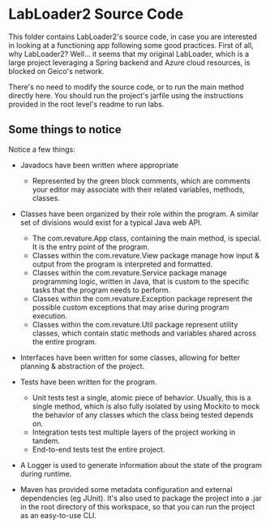 # LabLoader2 Source Code

This folder contains LabLoader2's source code, in case you
are interested in looking at a functioning app following some
good practices. First of all, why LabLoader2? Well... it seems
that my original LabLoader, which is a large project leveraging
a Spring backend and Azure cloud resources, is blocked on Geico's
network.

There's no need to modify the source code, or to run the main
method directly here. You should run the project's jarfile
using the instructions provided in the root level's readme to
run labs.

## Some things to notice

Notice a few things:

 - Javadocs have been written where appropriate

   - Represented by the green block comments, which are comments
   your editor may associate with their related variables,
   methods, classes.

 - Classes have been organized by their role within the program.
   A similar set of divisions would exist for a typical Java web
   API.

   - The com.revature.App class, containing the main method, is special. It 
   is the entry point of the program.
   - Classes within the com.revature.View package manage how input & output
   from the program is interpreted and formatted.
   - Classes within the com.revature.Service package manage programming logic,
   written in Java, that is custom to the specific tasks that the 
   program needs to perform.
   - Classes within the com.revature.Exception package represent the possible
   custom exceptions that may arise during program execution.
   - Classes within the com.revature.Util package represent utility classes,
   which contain static methods and variables shared across the
   entire program.
   
 - Interfaces have been written for some classes, allowing for
   better planning & abstraction of the project.

 - Tests have been written for the program.
 
   - Unit tests test a single, atomic piece of behavior. Usually,
   this is a single method, which is also fully isolated by using
   Mockito to mock the behavior of any classes which the class
   being tested depends on.
   - Integration tests test multiple layers of the project
   working in tandem.
   - End-to-end tests test the entire project.
   
 - A Logger is used to generate information about the state of 
   the program during runtime.

 - Maven has provided some metadata configuration and external
   dependencies (eg JUnit). It's also used to package the project
   into a .jar in the root directory of this workspace, so that
   you can run the project as an easy-to-use CLI.